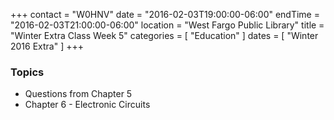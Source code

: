 +++
contact = "W0HNV"
date = "2016-02-03T19:00:00-06:00"
endTime = "2016-02-03T21:00:00-06:00"
location = "West Fargo Public Library"
title = "Winter Extra Class Week 5"
categories = [ "Education" ]
dates = [ "Winter 2016 Extra" ]
+++

### Topics 

* Questions from Chapter 5
* Chapter 6 - Electronic Circuits

